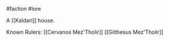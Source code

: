 #faction #lore

A [[Kaldari]] house.

Known Rulers:
[[Cervanos Mez'Tholir]]
[[Gilthesus Mez'Tholir]]

